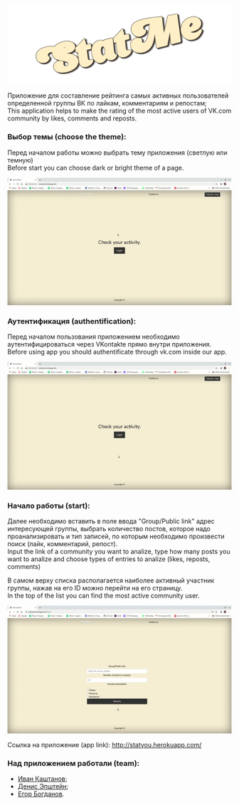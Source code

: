 ![screenshot](readme-assets/Logo3.png)


Приложение для составление рейтинга самых активных пользователей определенной группы ВК по лайкам, комментариям и репостам;<br/>
This application helps to make the rating of the most active users of VK.com community by likes, comments and reposts.

### Выбор темы (choose the theme):
Перед началом работы можно выбрать тему приложения (светлую или темную)<br/>
Before start you can choose dark or bright theme of a page.

![screenshot](readme-assets/Theme.gif)

### Аутентификация (authentification):
Перед началом пользования приложением необходимо аутентифицироваться через VKontakte прямо внутри приложения.<br/>
Before using app you should authentificate through vk.com inside our app.

![screenshot](readme-assets/Auth.gif)

### Начало работы (start):
Далее необходимо вставить в поле ввода "Group/Public link"
адрес интересующей группы, выбрать количество постов, которое надо проанализировать и тип записей, по которым необходимо произвести поиск (лайк, комментарий, репост).<br/>
Input the link of a community you want to analize, type how many posts you want to analize and choose types of entries to analize (likes, reposts, comments)

В самом верху списка располагается наиболее активный участник группы, нажав на его ID можно перейти на его страницу.<br/>
In the top of the list you can find the most active community user.

![screenshot](readme-assets/Final.gif)


Ссылка на приложение (app link): http://statyou.herokuapp.com/

### Над приложением работали (team):

* [Иван Каштанов](https://github.com/kashtn);
* [Денис Эпштейн](https://github.com/DenisEps);
* [Егор Богданов](https://github.com/YegorBogdanov).
